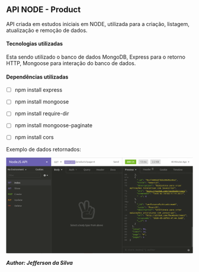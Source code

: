 ## API NODE - Product

API criada em estudos iniciais em NODE, 
utilizada para a criação, listagem, atualização e remoção de dados.

#### Tecnologias utilizadas

Esta sendo utilizado o banco de dados MongoDB, 
Express para o retorno HTTP,
Mongoose para interação do banco de dados.

#### Dependências utilizadas 

- [ ] npm install express
- [ ] npm install mongoose
- [ ] npm install require-dir
- [ ] npm install mongoose-paginate
- [ ] npm install cors


Exemplo de dados retornados: 

![](/images/capture.png) 

**_Author: Jefferson da Silva_**
